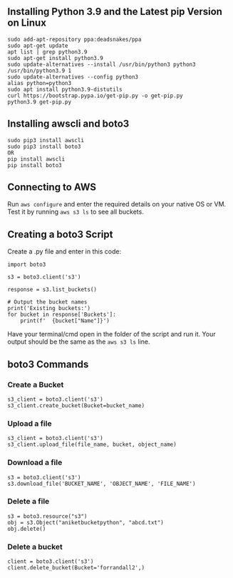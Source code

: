 ## Installing Python 3.9 and the Latest pip Version on Linux
```
sudo add-apt-repository ppa:deadsnakes/ppa
sudo apt-get update
apt list | grep python3.9
sudo apt-get install python3.9
sudo update-alternatives --install /usr/bin/python3 python3 /usr/bin/python3.9 1
sudo update-alternatives --config python3
alias python=python3
sudo apt install python3.9-distutils
curl https://bootstrap.pypa.io/get-pip.py -o get-pip.py
python3.9 get-pip.py
```
## Installing awscli and boto3
```
sudo pip3 install awscli
sudo pip3 install boto3
OR
pip install awscli
pip install boto3
```
## Connecting to AWS
Run `aws configure` and enter the required details on your native OS or VM. Test it by running `aws s3 ls` to see all buckets.

## Creating a boto3 Script
Create a .py file and enter in this code:
```
import boto3

s3 = boto3.client('s3')

response = s3.list_buckets()

# Output the bucket names
print('Existing buckets:')
for bucket in response['Buckets']:
    print(f'  {bucket["Name"]}')
```
Have your terminal/cmd open in the folder of the script and run it. Your output should be the same as the `aws s3 ls` line.

## boto3 Commands
### Create a Bucket
```
s3_client = boto3.client('s3')
s3_client.create_bucket(Bucket=bucket_name)
```
### Upload a file
```
s3_client = boto3.client('s3')
s3_client.upload_file(file_name, bucket, object_name)
```
### Download a file
```
s3 = boto3.client('s3')
s3.download_file('BUCKET_NAME', 'OBJECT_NAME', 'FILE_NAME')
```
### Delete a file
```
s3 = boto3.resource("s3")
obj = s3.Object("aniketbucketpython", "abcd.txt")
obj.delete()
```
### Delete a bucket
```
client = boto3.client('s3')
client.delete_bucket(Bucket='forrandall2',)
```
